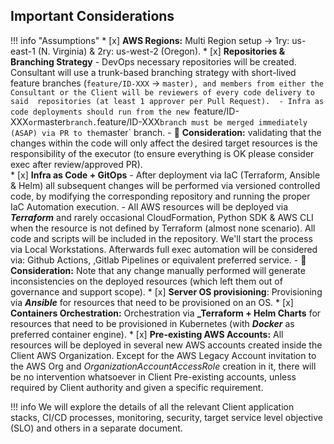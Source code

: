 ## Important Considerations

!!! info "Assumptions"
    *   [x] **AWS Regions:** Multi Region setup → 1ry: us-east-1 (N. Virginia) & 2ry: us-west-2 (Oregon).
    *   [x] **Repositories & Branching Strategy** 
        - DevOps necessary repositories will be created.
        Consultant will use a trunk-based branching strategy with short-lived feature branches (`feature/ID-XXX` -> `master),
        and members from either the Consultant or the Client will be reviewers of every code delivery to said 
        repositories (at least 1 approver per Pull Request). 
        - Infra as code deployments should run from the new `feature/ID-XXX` or `master` branch.
        `feature/ID-XXX` branch must be merged immediately (ASAP) via PR to the `master` branch.
        - :ledger: **Consideration:** validating that the changes within the code will only affect the desired target resources
        is the responsibility of the executor (to ensure everything is OK please consider exec after review/approved PR).  
    *   [x] **Infra as Code + GitOps** 
        - After deployment via IaC (Terraform, Ansible & Helm) all subsequent changes will
        be performed via versioned controlled code, by modifying the corresponding repository and running the proper IaC
        Automation execution. 
        - All AWS resources will be deployed via **_Terraform_** and rarely occasional CloudFormation, Python SDK & AWS CLI
        when the resource is not defined by Terraform (almost none scenario). All code and scripts will be included in the
        repository.
        We'll start the process via Local Workstations. Afterwards full exec automation will be considered via: Github Actions, 
        ,Gitlab Pipelines or equivalent preferred service. 
        - :ledger: **Consideration:** Note that any change manually performed will generate inconsistencies on the deployed resources 
          (which left them out of governance and support scope).
    *   [x] **Server OS provisioning**: Provisioning via **_Ansible_** for resources that need to be provisioned on an OS.
    *   [x] **Containers Orchestration:** Orchestration via **_Terraform + Helm Charts** for resources that need to be 
        provisioned in Kubernetes (with **_Docker_** as preferred container engine).
    *   [x] **Pre-existing AWS Accounts:** All resources will be deployed in several new AWS accounts created inside the Client AWS Organization. 
        Except for the AWS Legacy Account invitation to the AWS Org and _OrganizationAccountAccessRole_ creation in it, 
        there will be no intervention whatsoever in Client Pre-existing accounts, unless required by Client 
        authority and given a specific requirement.
        
!!! info 
    We will explore the details of all the relevant Client application stacks, CI/CD processes, 
    monitoring, security, target service level objective (SLO) and others in a separate document.